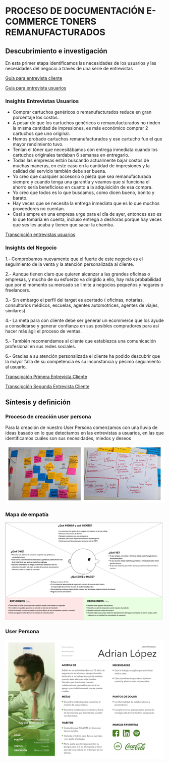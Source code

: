 # PROCESO DE DOCUMENTACIÓN E-COMMERCE TONERS REMANUFACTURADOS

## Descubrimiento e investigación

En esta primer etapa identificamos las necesidades de los usuarios y las necesidades del negocio a través de una serie de entrevistas

[Guía para entrevista cliente](https://drive.google.com/open?id=1BBiWblK_G-skLgLjwi8Y0DMxcKxy6ngVk88NWFeVfoQ)

[Guía para entrevista usuarios](https://drive.google.com/open?id=1BGC9VQ6qAvL7ctkC-pfeVFE9OJbSGO1WWB97m8TBoM0)



### Insights Entrevistas Usuarios
* Comprar cartuchos genéricos o remanufacturados reduce en gran porcentaje los costos.
* A pesar de que los cartuchos genéricos o remanufacturados no rinden la misma cantidad de impresiones, es más económico comprar 2 cartuchos que uno original.
* Hemos probado cartuchos remanufacturados y ese cartucho fue el que mayor rendimiento tuvo.
* Tenían el tóner que necesitábamos con entrega inmediata cuando los cartuchos originales tardaban 6 semanas en entregarlo.
* Todas las empresas están buscando actualmente bajar costos de muchas maneras, en este caso en la cantidad de impresiones y la calidad del servicio también debe ser buena.
* Yo creo que cualquier accesorio o pieza que sea remanufacturada siempre y cuando tenga una garantía y veamos que sí funciona el ahorro sería beneficioso en cuanto a la adquisición de esa compra.
* Yo creo que todos es lo que buscamos, como dicen bueno, bonito y barato.
* Hay veces que se necesita la entrega inmediata que es lo que muchos proveedores no cuentan.
* Casi siempre en una empresa urge para el día de ayer, entonces eso es lo que tomaría en cuenta, incluso entrega a deshoras porque hay veces que ses les acaba y tienen que sacar la chamba.

[Transcipción entrevistas usuarios](https://drive.google.com/open?id=1z4isjIAOpzccIR7eaKp34juUJPLZ0YJ0EmEP6tPX20k)


### Insights del Negocio

1.- Comprobamos nuevamente que el fuerte de este negocio es el seguimiento de la venta y la atención personalizada al cliente.

2.- Aunque tienen claro que quieren alcanzar a las grandes oficinas o empresas, y mucho de su esfuerzo va dirigido a ello, hay más probabilidad que por el momento su mercado se limite a negocios pequeños y hogares o freelancers. 

3.- Sin embargo el perfil del target es acertado ( oficinas, notarias, consultorios médicos, escuelas, agentes automotrices, agentes de viajes, similares).

4.- La meta para con cliente debe ser generar un ecommerce que los ayude a consolidarse y generar confianza en sus posibles compradores para así hacer más ágil el proceso de ventas.

5.- También recomendamos al cliente que establezca una comunicación profesional en sus redes sociales.

6.- Gracias a su atención personalizada el cliente ha podido descubrir que la mayor falla de su competencia es su inconstancia y pésimo seguimiento al usuario.


[Transcipción Primera Entrevista Cliente](https://drive.google.com/open?id=1mlTGSyEpSw-VhyUcgnF4gmHe79sw2E5XUHoA7j__q9k)

[Transcipción Segunda Entrevista Cliente](https://drive.google.com/open?id=1zw6u3-rAH1aebbUoBz_Rll9cvTUtdL77Mhwh5sW2qDs)


## Síntesis y definición


### Proceso de creación user persona

Para la creación de nuestro User Persona comenzamos con una lluvia de ideas basado en lo que detectamos en las entrevistas a usuarios, en las que identificamos cuáles son sus necesidades, miedos y deseos

![ideación-user-persona](images/documentacion-user.jpg)

### Mapa de empatía
![empaty-map](images/empaty-map.png)

### User Persona
![User-persona](images/UserPersona.jpg)
